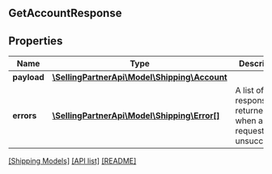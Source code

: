 ## GetAccountResponse

## Properties

Name | Type | Description | Notes
------------ | ------------- | ------------- | -------------
**payload** | [**\SellingPartnerApi\Model\Shipping\Account**](Account.md) |  | [optional]
**errors** | [**\SellingPartnerApi\Model\Shipping\Error[]**](Error.md) | A list of error responses returned when a request is unsuccessful. | [optional]

[[Shipping Models]](../) [[API list]](../../Api) [[README]](../../../README.md)
